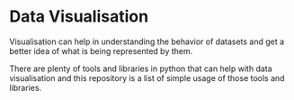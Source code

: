 # Data Visualisation

Visualisation can help in understanding the behavior of datasets and get a better idea of what is being represented by them.

There are plenty of tools and libraries in python that can help with data visualisation and this repository is a list of simple usage of those tools and libraries.
